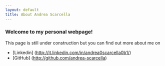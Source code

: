 ```yaml
---
layout: default
title: About Andrea Scarcella
---
```

### Welcome to my personal webpage!
This page is still under construction but you can find out more about me on
* [Linkedin] (http://it.linkedin.com/in/andrea0scarcella0b1/)
* [GitHub] (http://github.com/andrea-scarcella)
